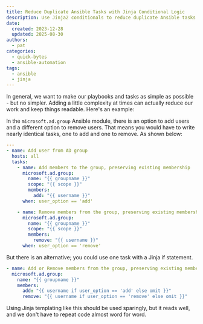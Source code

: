 ```yaml
---
title: Reduce Duplicate Ansible Tasks with Jinja Conditional Logic
description: Use Jinja2 conditionals to reduce duplicate Ansible tasks without sacrificing readability.
date:
  created: 2023-12-28
  updated: 2025-08-30
authors:
  - pat
categories:
  - quick-bytes
  - ansible-automation
tags:
  - ansible
  - jinja
---
```


In general, we want to make our playbooks and tasks as simple as possible - but no simpler. 
Adding a little complexity at times can actually reduce our work and keep things readable.
Here's an example:
<!-- more -->

In the `microsoft.ad.group` Ansible module, there is an option to add users and a different option to remove users. 
That means you would have to write nearly identical tasks, one to add and one to remove. As shown below:

```yaml
---
- name: Add user from AD group
  hosts: all
  tasks:
    - name: Add members to the group, preserving existing membership
      microsoft.ad.group:
        name: "{{ groupname }}"
        scope: "{{ scope }}"
        members:
          add: "{{ username }}"
      when: user_option == 'add'

    - name: Remove members from the group, preserving existing membership
      microsoft.ad.group:
        name: "{{ groupname }}"
        scope: "{{ scope }}"
        members:
          remove: "{{ username }}"
      when: user_option == 'remove'
```

But there is an alternative; you could use one task with a Jinja if statement.

```yaml
- name: Add or Remove members from the group, preserving existing membership
  microsoft.ad.group:
    name: "{{ groupname }}"
    members:
      add: "{{ username if user_option == 'add' else omit }}"
      remove: "{{ username if user_option == 'remove' else omit }}"
```

Using Jinja templating like this should be used sparingly, but it reads well, and we don't have to repeat code almost word for word.
